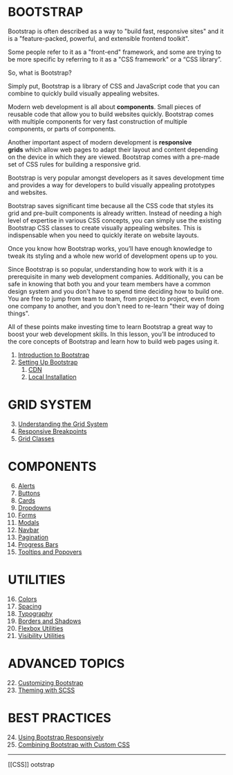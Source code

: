 # BOOTSTRAP
Bootstrap is often described as a way to "build fast, responsive sites" and it is a "feature-packed, powerful, and extensible frontend toolkit". 

Some people refer to it as a "front-end" framework, and some are trying to be more specific by referring to it as a "CSS framework" or a “CSS library”. 

So, what is Bootstrap?

Simply put, Bootstrap is a library of CSS and JavaScript code that you can combine to quickly build visually appealing websites.

Modern web development is all about **components**. Small pieces of reusable code that allow you to build websites quickly. Bootstrap comes with multiple components for very fast construction of multiple components, or parts of components. 

Another important aspect of modern development is **responsive grids** which allow web pages to adapt their layout and content depending on the device in which they are viewed. Bootstrap comes with a pre-made set of CSS rules for building a responsive grid.

Bootstrap is very popular amongst developers as it saves development time and provides a way for developers to build visually appealing prototypes and websites.

Bootstrap saves significant time because all the CSS code that styles its grid and pre-built components is already written. Instead of needing a high level of expertise in various CSS concepts, you can simply use the existing Bootstrap CSS classes to create visually appealing websites. This is indispensable when you need to quickly iterate on website layouts.

Once you know how Bootstrap works, you’ll have enough knowledge to tweak its styling and a whole new world of development opens up to you.

Since Bootstrap is so popular, understanding how to work with it is a prerequisite in many web development companies. Additionally, you can be safe in knowing that both you and your team members have a common design system and you don't have to spend time deciding how to build one. You are free to jump from team to team, from project to project, even from one company to another, and you don't need to re-learn "their way of doing things".

All of these points make investing time to learn Bootstrap a great way to boost your web development skills. In this lesson, you’ll be introduced to the core concepts of Bootstrap and learn how to build web pages using it.
1. [Introduction to Bootstrap](bootstrap_introduction.md)
2. [Setting Up Bootstrap](bootstrap_setup.md)
    1. [CDN](bootstrap_cdn.md)
    2. [Local Installation](bootstrap_local_installation.md)

# GRID SYSTEM

3. [Understanding the Grid System](bootstrap_grid_system.md)
4. [Responsive Breakpoints](bootstrap_breakpoints.md)
5. [Grid Classes](bootstrap_grid_classes.md)

# COMPONENTS

6. [Alerts](bootstrap_alerts.md)
7. [Buttons](bootstrap_buttons.md)
8. [Cards](bootstrap_cards.md)
9. [Dropdowns](bootstrap_dropdowns.md)
10. [Forms](bootstrap_forms.md)
11. [Modals](bootstrap_modals.md)
12. [Navbar](bootstrap_navbar.md)
13. [Pagination](bootstrap_pagination.md)
14. [Progress Bars](bootstrap_progress_bars.md)
15. [Tooltips and Popovers](bootstrap_tooltips_popovers.md)

# UTILITIES

16. [Colors](bootstrap_colors.md)
17. [Spacing](bootstrap_spacing.md)
18. [Typography](bootstrap_typography.md)
19. [Borders and Shadows](bootstrap_borders_shadows.md)
20. [Flexbox Utilities](bootstrap_flexbox.md)
21. [Visibility Utilities](bootstrap_visibility.md)

# ADVANCED TOPICS

22. [Customizing Bootstrap](bootstrap_customization.md)
23. [Theming with SCSS](bootstrap_theming_scss.md)

# BEST PRACTICES

24. [Using Bootstrap Responsively](bootstrap_responsive_design.md)
25. [Combining Bootstrap with Custom CSS](bootstrap_custom_css.md)
- - - 
[[CSS]] ootstrap